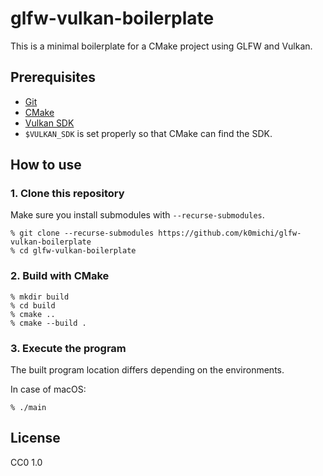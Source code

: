 # glfw-vulkan-boilerplate

This is a minimal boilerplate for a CMake project using GLFW and Vulkan.

## Prerequisites

- [Git](https://git-scm.com/)
- [CMake](https://cmake.org/)
- [Vulkan SDK](https://vulkan.lunarg.com/home/welcome)
- `$VULKAN_SDK` is set properly so that CMake can find the SDK.

## How to use

### 1. Clone this repository

Make sure you install submodules with `--recurse-submodules`.

```
% git clone --recurse-submodules https://github.com/k0michi/glfw-vulkan-boilerplate
% cd glfw-vulkan-boilerplate
```

### 2. Build with CMake

```
% mkdir build
% cd build
% cmake ..
% cmake --build .
```

### 3. Execute the program

The built program location differs depending on the environments.

In case of macOS:

```
% ./main
```

## License

CC0 1.0